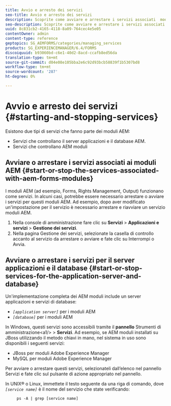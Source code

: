 ```yaml
---
title: Avvio e arresto dei servizi
seo-title: Avvio e arresto dei servizi
description: Scoprite come avviare e arrestare i servizi associati  moduli AEM Forms e al server applicazioni e al database.
seo-description: Scoprite come avviare e arrestare i servizi associati  moduli AEM Forms e al server applicazioni e al database.
uuid: 8c831cb2-4165-4118-8a09-764cec4e5e05
contentOwner: admin
content-type: reference
geptopics: SG_AEMFORMS/categories/managing_services
products: SG_EXPERIENCEMANAGER/6.4/FORMS
discoiquuid: b93060bd-c6e1-40d2-8acd-ccafb8ed56da
translation-type: tm+mt
source-git-commit: d04e08e105bba2e6c92d93bcb58839f1b5307bd8
workflow-type: tm+mt
source-wordcount: '287'
ht-degree: 0%

---
```



# Avvio e arresto dei servizi {#starting-and-stopping-services}

Esistono due tipi di servizi che fanno parte dei moduli AEM:

* Servizi che controllano il server applicazioni e il database AEM.
* Servizi che controllano AEM moduli

## Avviare o arrestare i servizi associati ai moduli AEM {#start-or-stop-the-services-associated-with-aem-forms-modules}

I moduli AEM (ad esempio, Forms, Rights Management, Output) funzionano come servizi. In alcuni casi, potrebbe essere necessario arrestare o avviare i servizi per questi moduli AEM. Ad esempio, dopo aver modificato un&#39;impostazione per il servizio è necessario arrestare e riavviare un servizio moduli AEM.

1. Nella console di amministrazione fare clic su **Servizi** > **Applicazioni e servizi** > **Gestione dei servizi**.
1. Nella pagina Gestione dei servizi, selezionate la casella di controllo accanto al servizio da arrestare o avviare e fate clic su Interrompi o Avvia.

## Avviare o arrestare i servizi per il server applicazioni e il database {#start-or-stop-services-for-the-application-server-and-database}

Un&#39;implementazione completa dei AEM moduli include un server applicazioni e servizi di database:

* *`[application server]`* per i moduli AEM
* *`[database]`* per i moduli AEM

In Windows, questi servizi sono accessibili tramite il **pannello** Strumenti di amministrazione&lt;a1/> > **Servizi**. Ad esempio, se AEM moduli installati su JBoss utilizzando il metodo chiavi in mano, nel sistema in uso sono disponibili i seguenti servizi:

* JBoss per moduli Adobe Experience Manager
* MySQL per moduli Adobe Experience Manager

Per avviare o arrestare questi servizi, selezionateli dall’elenco nel pannello Servizi e fate clic sul pulsante di azione appropriato nel pannello.

In UNIX® o Linux, immettete il testo seguente da una riga di comando, dove *`[service name]`* è il nome del servizio che state verificando:

```as3
     ps -A | grep [service name]
```

